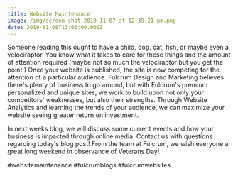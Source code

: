 ```yaml
---
title: Website Maintenance
image: /img/screen-shot-2019-11-07-at-12.39.21-pm.png
date: 2019-11-08T13:00:00.000Z
---
```

Someone reading this ought to have a child, dog, cat, fish, or maybe even a velociraptor. You know what it takes to care for these things and the amount of attention required (maybe not so much the velociraptor but you get the point!) Once your website is published, the site is now competing for the attention of a particular audience. Fulcrum Design and Marketing believes there's plenty of business to go around, but with Fulcrum's premium personalized and unique sites, we work to build upon not only your competitors' weaknesses, but also their strengths. Through Website Analytics and learning the trends of your audience, we can maximize your website seeing greater return on investment. 

In next weeks blog, we will discuss some current events and how your business is impacted through online media. Contact us with questions regarding today's blog post! From the team at Fulcrum, we wish everyone a great long weekend in observance of Veterans Day!



\#websitemaintenance #fulcrumblogs #fulcrumwebsites
